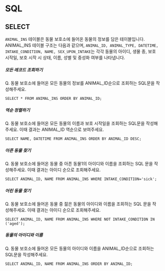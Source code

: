 # SQL

## SELECT 

```ANIMAL_INS``` 테이블은 동물 보호소에 들어온 동물의 정보를 담은 테이블입니다. ANIMAL_INS 테이블 구조는 다음과 같으며, ```ANIMAL_ID, ANIMAL_TYPE, DATETIME, INTAKE_CONDITION, NAME, SEX_UPON_INTAKE```는 각각 동물의 아이디, 생물 종, 보호 시작일, 보호 시작 시 상태, 이름, 성별 및 중성화 여부를 나타냅니다.

##### 모든 레코드 조회하기
Q. 동물 보호소에 들어온 모든 동물의 정보를 ANIMAL_ID순으로 조회하는 SQL문을 작성해주세요.
```mysql
SELECT * FROM ANIMAL_INS ORDER BY ANIMAL_ID;
```
##### 역순 정렬하기
Q. 동물 보호소에 들어온 모든 동물의 이름과 보호 시작일을 조회하는 SQL문을 작성해주세요. 이때 결과는 ANIMAL_ID 역순으로 보여주세요.
```mysql
SELECT NAME, DATETIME FROM ANIMAL_INS ORDER BY ANIMAL_ID DESC;
```

##### 아픈 동물 찾기
Q. 동물 보호소에 들어온 동물 중 아픈 동물1의 아이디와 이름을 조회하는 SQL 문을 작성해주세요. 이때 결과는 아이디 순으로 조회해주세요.
```mysql
SELECT ANIMAL_ID, NAME FROM ANIMAL_INS WHERE INTAKE_CONDITION='sick';
```

##### 어린 동물 찾기
Q. 동물 보호소에 들어온 동물 중 젊은 동물의 아이디와 이름을 조회하는 SQL 문을 작성해주세요. 이때 결과는 아이디 순으로 조회해주세요.
```mysql
SELECT ANIMAL_ID, NAME FROM ANIMAL_INS WHERE NOT INTAKE_CONDITION IN ('aged');
```

##### 동물의 아이디와 이름
Q. 동물 보호소에 들어온 모든 동물의 아이디와 이름을 ANIMAL_ID순으로 조회하는 SQL문을 작성해주세요.
```mysql
SELECT ANIMAL_ID, NAME FROM ANIMAL_INS ORDER BY ANIMAL_ID;
```

